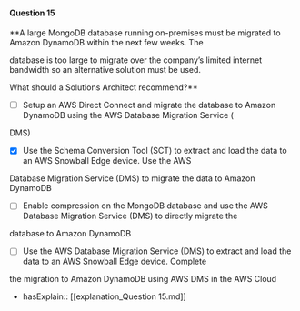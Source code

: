 #### Question  15

**A large MongoDB database running on-premises must be migrated to Amazon DynamoDB within the next few weeks. The

database is too large to migrate over the company’s limited internet bandwidth so an alternative solution must be used.

What should a Solutions Architect recommend?**

- [ ] Setup an AWS Direct Connect and migrate the database to Amazon DynamoDB using the AWS Database Migration Service (

DMS)

- [x] Use the Schema Conversion Tool (SCT) to extract and load the data to an AWS Snowball Edge device. Use the AWS

Database Migration Service (DMS) to migrate the data to Amazon DynamoDB

- [ ] Enable compression on the MongoDB database and use the AWS Database Migration Service (DMS) to directly migrate the

database to Amazon DynamoDB

- [ ] Use the AWS Database Migration Service (DMS) to extract and load the data to an AWS Snowball Edge device. Complete

the migration to Amazon DynamoDB using AWS DMS in the AWS Cloud

- hasExplain:: [[explanation_Question  15.md]]
